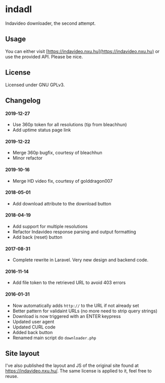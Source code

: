 indadl
======
Indavideo downloader, the second attempt.

Usage
------
You can either visit [https://indavideo.nxu.hu](https://indavideo.nxu.hu) or use the provided API. Please be nice.

License
-------
Licensed under GNU GPLv3.
 
Changelog
---------
#### 2019-12-27
- Use 360p token for all resolutions (tip from bleachhun)
- Add uptime status page link

#### 2019-12-22
- Merge 360p bugfix, courtesy of bleachhun
- Minor refactor

#### 2019-10-16
- Merge HD video fix, courtesy of golddragon007

#### 2018-05-01
- Add download attribute to the download button

#### 2018-04-19
- Add support for multiple resolutions
- Refactor Indavideo response parsing and output formatting
- Add back (reset) button

#### 2017-08-31
- Complete rewrite in Laravel. Very new design and backend code.

#### 2016-11-14
- Add file token to the retrieved URL to avoid 403 errors

#### 2016-01-31
- Now automatically adds `http://` to the URL if not already set
- Better pattern for validaint URLs (no more need to strip query strings)
- Download is now triggered with an ENTER keypress
- Updated user agent
- Updated CURL code
- Added back button
- Renamed main script do `downloader.php`

Site layout
-----------
I've also published the layout and JS of the original site found at https://indavideo.nxu.hu/. The same license is applied to it, feel free to reuse.
